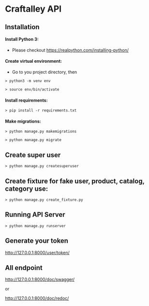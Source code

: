 # Craftalley API

## Installation
#### Install Python 3:
- Please checkout https://realpython.com/installing-python/

#### Create virtual environment:
- Go to you project directory, then
```shell
> python3 -m venv env
```
```shell
> source env/bin/activate
```

#### Install requirements:
```shell
> pip install -r requirements.txt
```

#### Make migrations:

```shell
> python manage.py makemigrations
```

```shell
> python manage.py migrate
```

## Create super user
```shell
> python manage.py createsuperuser
```

## Create fixture for fake user, product, catalog, category use:

```shell
> python manage.py create_fixture.py
```


## Running API Server
```shell
> python manage.py runserver
```

## Generate your token
http://127.0.0.1:8000/user/token/


## All endpoint

http://127.0.0.1:8000/doc/swagger/

or

http://127.0.0.1:8000/doc/redoc/
